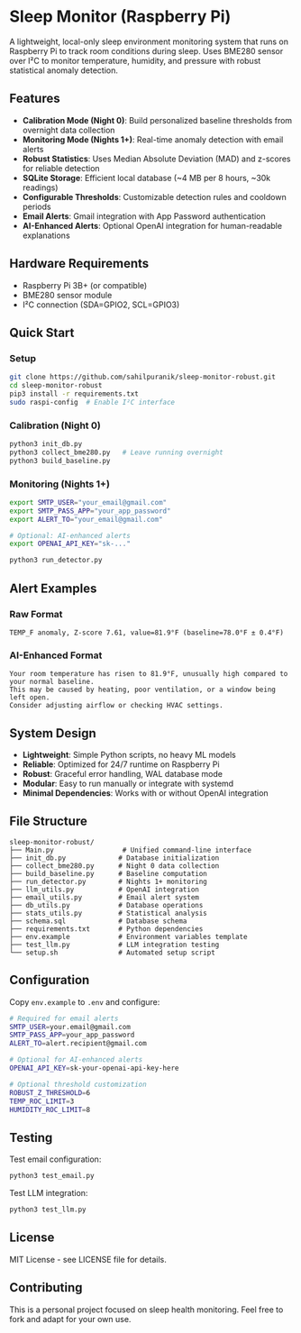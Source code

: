 # Sleep Monitor (Raspberry Pi)

A lightweight, local-only sleep environment monitoring system that runs on Raspberry Pi to track room conditions during sleep. Uses BME280 sensor over I²C to monitor temperature, humidity, and pressure with robust statistical anomaly detection.

## Features

- **Calibration Mode (Night 0)**: Build personalized baseline thresholds from overnight data collection
- **Monitoring Mode (Nights 1+)**: Real-time anomaly detection with email alerts
- **Robust Statistics**: Uses Median Absolute Deviation (MAD) and z-scores for reliable detection
- **SQLite Storage**: Efficient local database (~4 MB per 8 hours, ~30k readings)
- **Configurable Thresholds**: Customizable detection rules and cooldown periods
- **Email Alerts**: Gmail integration with App Password authentication
- **AI-Enhanced Alerts**: Optional OpenAI integration for human-readable explanations

## Hardware Requirements

- Raspberry Pi 3B+ (or compatible)
- BME280 sensor module
- I²C connection (SDA=GPIO2, SCL=GPIO3)

## Quick Start

### Setup
```bash
git clone https://github.com/sahilpuranik/sleep-monitor-robust.git
cd sleep-monitor-robust
pip3 install -r requirements.txt
sudo raspi-config  # Enable I²C interface
```

### Calibration (Night 0)
```bash
python3 init_db.py
python3 collect_bme280.py   # Leave running overnight
python3 build_baseline.py
```

### Monitoring (Nights 1+)
```bash
export SMTP_USER="your_email@gmail.com"
export SMTP_PASS_APP="your_app_password"
export ALERT_TO="your_email@gmail.com"

# Optional: AI-enhanced alerts
export OPENAI_API_KEY="sk-..."

python3 run_detector.py
```

## Alert Examples

### Raw Format
```
TEMP_F anomaly, Z-score 7.61, value=81.9°F (baseline=78.0°F ± 0.4°F)
```

### AI-Enhanced Format
```
Your room temperature has risen to 81.9°F, unusually high compared to your normal baseline.
This may be caused by heating, poor ventilation, or a window being left open.
Consider adjusting airflow or checking HVAC settings.
```

## System Design

- **Lightweight**: Simple Python scripts, no heavy ML models
- **Reliable**: Optimized for 24/7 runtime on Raspberry Pi
- **Robust**: Graceful error handling, WAL database mode
- **Modular**: Easy to run manually or integrate with systemd
- **Minimal Dependencies**: Works with or without OpenAI integration

## File Structure

```
sleep-monitor-robust/
├── Main.py                 # Unified command-line interface
├── init_db.py             # Database initialization
├── collect_bme280.py      # Night 0 data collection
├── build_baseline.py      # Baseline computation
├── run_detector.py        # Nights 1+ monitoring
├── llm_utils.py           # OpenAI integration
├── email_utils.py         # Email alert system
├── db_utils.py            # Database operations
├── stats_utils.py         # Statistical analysis
├── schema.sql             # Database schema
├── requirements.txt       # Python dependencies
├── env.example            # Environment variables template
├── test_llm.py            # LLM integration testing
└── setup.sh               # Automated setup script
```

## Configuration

Copy `env.example` to `.env` and configure:

```bash
# Required for email alerts
SMTP_USER=your.email@gmail.com
SMTP_PASS_APP=your_app_password
ALERT_TO=alert.recipient@gmail.com

# Optional for AI-enhanced alerts
OPENAI_API_KEY=sk-your-openai-api-key-here

# Optional threshold customization
ROBUST_Z_THRESHOLD=6
TEMP_ROC_LIMIT=3
HUMIDITY_ROC_LIMIT=8
```

## Testing

Test email configuration:
```bash
python3 test_email.py
```

Test LLM integration:
```bash
python3 test_llm.py
```

## License

MIT License - see LICENSE file for details.

## Contributing

This is a personal project focused on sleep health monitoring. Feel free to fork and adapt for your own use.